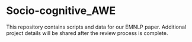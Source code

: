 # Socio-cognitive_AWE

This repository contains scripts and data for our EMNLP paper. Additional project details will be shared after the review process is complete.

